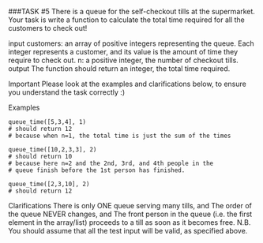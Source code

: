 ###TASK #5
There is a queue for the self-checkout tills at the supermarket. Your task is write a function to calculate the total time required for all the customers to check out!

input
customers: an array of positive integers representing the queue. Each integer represents a customer, and its value is the amount of time they require to check out.
n: a positive integer, the number of checkout tills.
output
The function should return an integer, the total time required.

Important
Please look at the examples and clarifications below, to ensure you understand the task correctly :)

Examples
```azure
queue_time([5,3,4], 1)
# should return 12
# because when n=1, the total time is just the sum of the times

queue_time([10,2,3,3], 2)
# should return 10
# because here n=2 and the 2nd, 3rd, and 4th people in the
# queue finish before the 1st person has finished.

queue_time([2,3,10], 2)
# should return 12

```
Clarifications
There is only ONE queue serving many tills, and
The order of the queue NEVER changes, and
The front person in the queue (i.e. the first element in the array/list) proceeds to a till as soon as it becomes free.
N.B. You should assume that all the test input will be valid, as specified above.

